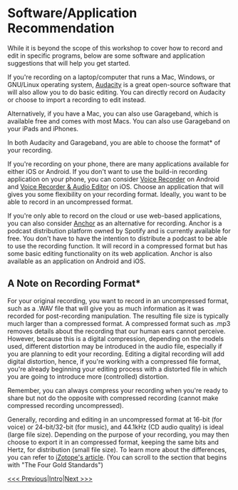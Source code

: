 # Software/Application Recommendation
While it is beyond the scope of this workshop to cover how to record and edit in specific programs, below are some software and application suggestions that will help you get started.

If you're recording on a laptop/computer that runs a Mac, Windows, or GNU/Linux operating system, [Audacity](https://www.audacityteam.org/download/) is a great open-source software that will also allow you to do basic editing. You can directly record on Audacity or choose to import a recording to edit instead. 

Alternatively, if you have a Mac, you can also use Garageband, which is available free and comes with most Macs. You can also use Garageband on your iPads and iPhones. 

In both Audacity and Garageband, you are able to choose the format* of your recording. 

If you're recording on your phone, there are many applications available for either iOS or Android. If you don't want to use the build-in recording application on your phone, you can consider [Voice Recorder](https://play.google.com/store/apps/details?id=com.media.bestrecorder.audiorecorder&hl=en_US) on Android and [Voice Recorder & Audio Editor](https://apps.apple.com/us/app/voice-recorder-audio-editor/id685310398) on iOS. Choose an application that will gives you some flexibility on your recording format. Ideally, you want to be able to record in an uncompressed format.

If you're only able to record on the cloud or use web-based applications, you can also consider [Anchor](https://help.anchor.fm/hc/en-us/sections/360004178272-Getting-Started-with-Anchor) as an alternative for recording. Anchor is a podcast distribution platform owned by Spotify and is currently available for free. You don't have to have the intention to distribute a podcast to be able to use the recording function. It will record in a compressed format but has some basic editing functionality on its web application. Anchor is also available as an application on Android and iOS.

## A Note on Recording Format*
For your original recording, you want to record in an uncompressed format, such as a .WAV file that will give you as much information as it was recorded for post-recording manipulation. The resulting file size is typically much larger than a compressed format. A compressed format such as .mp3 removes details about the recording that our human ears cannot perceive. However, because this is a digital compression, depending on the models used, different distortion may be introduced in the audio file, especially if you are planning to edit your recording. Editing a digital recording will add digital distortion, hence, if you're working with a compressed file format, you're already beginning your editing process with a distorted file in which you are going to introduce more (controlled) distortion.

Remember, you can always compress your recording when you're ready to share but not do the opposite with compressed recording (cannot make compressed recording uncompressed). 

Generally, recording and editing in an uncompressed format at 16-bit (for voice) or 24-bit/32-bit (for music), and 44.1kHz (CD audio quality) is ideal (large file size). Depending on the purpose of your recording, you may then choose to export it in an compressed format, keeping the same bits and Hertz, for distribution (small file size). To learn more about the differences, you can refer to [iZotope's article](https://www.izotope.com/en/learn/whats-the-difference-between-file-formats.html). (You can scroll to the section that begins with "The Four Gold Standards")

[<<< Previous](Home-Studio.md)|[Intro](../Intro.md)|[Next >>>](CC.md)